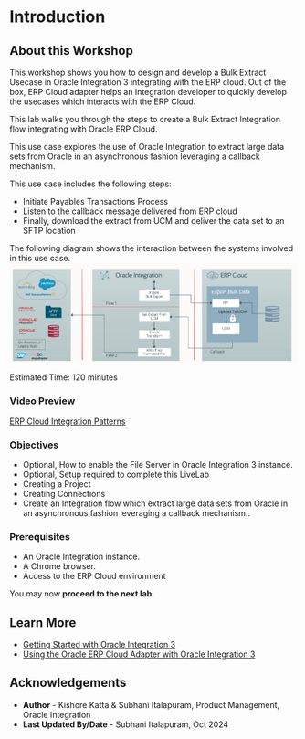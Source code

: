 # Introduction

## About this Workshop

This workshop shows you how to design and develop a Bulk Extract Usecase in Oracle Integration 3 integrating with the ERP cloud. Out of the box, ERP Cloud adapter helps an Integration developer to quickly develop the usecases which interacts with the ERP Cloud.

This lab walks you through the steps to create a Bulk Extract Integration flow integrating with Oracle ERP Cloud.

This use case explores the use of Oracle Integration to extract large data sets from Oracle in an asynchronous fashion leveraging a callback mechanism.

This use case includes the following steps:

* Initiate Payables Transactions Process
* Listen to the callback message delivered from ERP cloud
* Finally, download the extract from UCM and deliver the data set to an SFTP location

 The following diagram shows the interaction between the systems involved in this use case.
     ![Bulk Extract Integration Architecture](../images/bulk-export-callback.png)

Estimated Time: 120 minutes

### Video Preview

[ERP Cloud Integration Patterns](youtube:nKXbh2ZPuMI)

### Objectives

* Optional, How to enable the File Server in Oracle Integration 3 instance.
* Optional, Setup required to complete this LiveLab
* Creating a Project
* Creating Connections
* Create an Integration flow which extract large data sets from Oracle in an asynchronous fashion leveraging a callback mechanism..

### Prerequisites

* An Oracle Integration instance.
* A Chrome browser.
* Access to the ERP Cloud environment

You may now **proceed to the next lab**.

## Learn More

* [Getting Started with Oracle Integration 3](https://docs.oracle.com/en/cloud/paas/integration-cloud)
* [Using the Oracle ERP Cloud Adapter with Oracle Integration 3](https://docs.oracle.com/en/cloud/paas/application-integration/erp-adapter/index.html)

## Acknowledgements

* **Author** - Kishore Katta & Subhani Italapuram, Product Management, Oracle Integration
* **Last Updated By/Date** - Subhani Italapuram, Oct 2024

